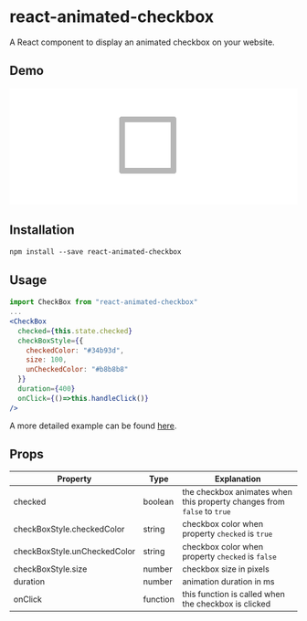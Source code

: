 # react-animated-checkbox
A React component to display an animated checkbox on your website.
## Demo
![GIF](https://raw.githubusercontent.com/Strider-Alex/github-images/master/react-animated-checkbox/animation.gif)

## Installation
```shell
npm install --save react-animated-checkbox
```
## Usage
```jsx
import CheckBox from "react-animated-checkbox"
...
<CheckBox
  checked={this.state.checked}
  checkBoxStyle={{
    checkedColor: "#34b93d",
    size: 100,
    unCheckedColor: "#b8b8b8"
  }}
  duration={400}
  onClick={()=>this.handleClick()}
/>
```
A more detailed example can be found [here](https://github.com/Strider-Alex/react-animated-checkbox/tree/master/demo).
## Props
| Property | Type | Explanation |
|---|---|---|
|checked|boolean|the checkbox animates when this property changes from ```false``` to ```true```|
|checkBoxStyle.checkedColor|string|checkbox color when property ```checked``` is ```true```|
|checkBoxStyle.unCheckedColor|string|checkbox color when property ```checked``` is ```false```|
|checkBoxStyle.size|number|checkbox size in pixels|
|duration|number|animation duration in ms
|onClick|function|this function is called when the checkbox is clicked
